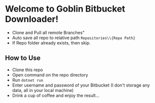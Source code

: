 # Welcome to Goblin Bitbucket Downloader!
- Clone and Pull all remote Branches"
- Auto save all repo to relative path `Repositories\\{Repo Path}`
- If Repo folder already exists, then skip.

## How to Use
- Clone this repo
- Open command on the repo directory
- Run `dotnet run`
- Enter username and password of your Bitbucket (I don't storage any data, all in your local machine)
- Drink a cup of coffee and enjoy the result...